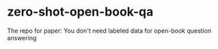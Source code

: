 # zero-shot-open-book-qa
The repo for paper: You don't need labeled data for open-book question answering
